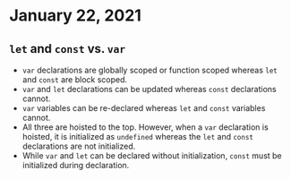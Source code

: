 # January 22, 2021

## `let` and `const` vs. `var`

- `var` declarations are globally scoped or function scoped whereas `let` and `const` are block scoped.
- `var` and `let` declarations can be updated whereas `const` declarations cannot.
- `var` variables can be re-declared whereas `let` and `const` variables cannot.
- All three are hoisted to the top. However, when a `var` declaration is hoisted, it is initialized as `undefined` whereas the `let` and `const` declarations are not initialized.
- While `var` and `let` can be declared without initialization, `const` must be initialized during declaration.
